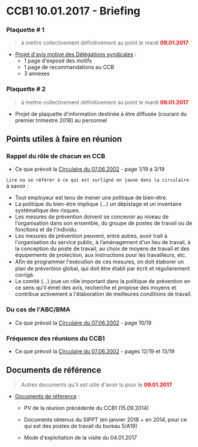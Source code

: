 # CCB1 10.01.2017 - Briefing

### Plaquette # 1

> à mettre collectivement définitivement au point le mardi <font color="red"><b>09.01.2017</b></font>

* [Projet d'avis motivé des Délégations syndicales](Plaquette_1.pdf) :
    * 1 page d'exposé des motifs
    * 1 page de recommandations au CCB
    * 3 annexes

### Plaquette # 2 

> à mettre collectivement définitivement au point le mardi <font color="red"><b>09.01.2017</b></font>

* Projet de plaquette d'information destinée à être diffusée (courant du premier trimestre 2018) au personnel

## Points utiles à faire en réunion

### Rappel du rôle de chacun en CCB

* Ce que prévoit la [Circulaire du 07.06.2002](Circ_20020607_p1-3_de_19.pdf) - page 1/19 à 3/19

`Lire ou se référer à ce qui est surligné en jaune dans la circulaire`  
à savoir :  
* Tout employeur est tenu de mener une politique de bien-étre.
* La politique du bien-étre implique (...) un dépistage et un inventaire systématique des risques.
* Les mesures de prévention doivent se concevoir au niveau de l'organisation dans son ensemble, du groupe de postes de travail ou de fonctions et de l'individu.
* Les mesures de prévention peuvent, entre autres, avoir trait à l'organisation du service public, à l’aménagement d'un lieu de
travail, à la conception du poste de travail, au choix de moyens de travail et des équipements de
protection, aux instructions pour les travailleurs, etc.
* Aﬁn de programmer l'exécution de ces mesures, on doit élaborer un plan de prévention global, qui doit être établi par écrit et régulierement corrigé.
* Le comité (...) joue un rôle important dans la politique
de prévention en ce sens qu'il émet des avis, recherche et propose des moyens et contribue activement a l'élaboration de meilleures conditions de travail.

### Du cas de l'ABC/BMA

* Ce que prévoit la [Circulaire du 07.06.2002](Circ_20020607_p10_de_19.pdf) - page 10/19

### Fréquence des réunions du CCB1

* Ce que prévoit la [Circulaire du 07.06.2002](Circ_20020607_p12-13_de_19.pdf) - pages 12/19 et 13/19

## Documents de référence

> Autres documents qu'il est utile d'avoir lu pour le <font color="red"><b>09.01.2017</b></font>

* [Documents de réference](Reference.md) :

    * PV de la réunion précédente du CCB1 (15.09.2014)

    * Documents obtenus du SIPPT (en janvier 2018 + en 2014, pour ce qui est des postes de travail du bureau 5/A19)

    * Mode d'exploitation de la visite du 04.01.2017
